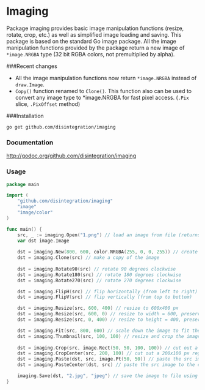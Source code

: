 # Imaging

Package imaging provides basic image manipulation functions 
(resize, rotate, crop, etc.) as well as simplified image loading and saving.
This package is based on the standard Go image package. All the image 
manipulation functions provided by the package return a new image of 
`*image.NRGBA` type (32 bit RGBA colors, not premultiplied by alpha). 

###Recent changes

- All the image manipulation functions now return `*image.NRGBA` instead of
`draw.Image`.
- `Copy()` function renamed to `Clone()`. 
This function also can be used to convert any image type to *image.NRGBA for
fast pixel access. (`.Pix` slice, `.PixOffset` method)


###Installation

    go get github.com/disintegration/imaging
    
### Documentation

http://godoc.org/github.com/disintegration/imaging
    
### Usage

```go
package main

import (
    "github.com/disintegration/imaging"
    "image"
    "image/color"  
)

func main() {
    src, _ := imaging.Open("1.png") // load an image from file (returns image.Image interface)
    var dst image.Image
    
    dst = imaging.New(800, 600, color.NRGBA(255, 0, 0, 255)) // create a new 800x600px image filled with red color
    dst = imaging.Clone(src) // make a copy of the image
    
    dst = imaging.Rotate90(src) // rotate 90 degrees clockwise 
    dst = imaging.Rotate180(src) // rotate 180 degrees clockwise
    dst = imaging.Rotate270(src) // rotate 270 degrees clockwise

    dst = imaging.FlipH(src) // flip horizontally (from left to right)
    dst = imaging.FlipV(src) // flip vertically (from top to bottom)

    dst = imaging.Resize(src, 600, 400) // resize to 600x400 px    
    dst = imaging.Resize(src, 600, 0) // resize to width = 600, preserve the image aspect ratio
    dst = imaging.Resize(src, 0, 400) // resize to height = 400, preserve the image aspect ratio

    dst = imaging.Fit(src, 800, 600) // scale down the image to fit the given maximum width and height
    dst = imaging.Thumbnail(src, 100, 100) // resize and crop the image to make a 100x100 thumbnail
    
    dst = imaging.Crop(src, image.Rect(50, 50, 100, 100)) // cut out a rectangular region from the image
    dst = imaging.CropCenter(src, 200, 100) // cut out a 200x100 px region from the center of the image
    dst = imaging.Paste(dst, src, image.Pt(50, 50)) // paste the src image to the dst image at the given position
    dst = imaging.PasteCenter(dst, src) // paste the src image to the center of the dst image

    imaging.Save(dst, "2.jpg", "jpeg") // save the image to file using jpeg format
}
```
